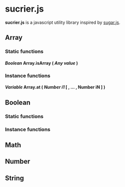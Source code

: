 # sucrier.js
**sucrier.js** is a javascript utility library inspired by [sugar.js](https://sugarjs.com/).

## Array

### Static functions

#### *Boolean* Array.isArray ( *Any value* )

### Instance functions

#### *Variable* Array.at ( *Number i1* [ , ... , Number iN ] )

## Boolean

### Static functions

### Instance functions

## Math

## Number

## String

